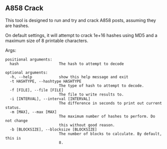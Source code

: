 ## A858 Crack

This tool is designed to run and try and crack A858 posts, assuming they are hashes.

On default settings, it will attempt to crack 1e+16 hashes using MD5 and a maximum size of 8 printable characters.

Args:
```
positional arguments:
  hash                  The hash to attempt to decode

optional arguments:
  -h, --help            show this help message and exit
  -t HASHTYPE, --hashtype HASHTYPE
                        The type of hash to attempt to decode.
  -f [FILE], --file [FILE]
                        The file to write results to.
  -i [INTERVAL], --interval [INTERVAL]
                        The difference in seconds to print out current status.
  -m [MAX], --max [MAX]
                        The maximum number of hashes to perform. Do not change
                        this without good reason.
  -b [BLOCKSIZE], --blocksize [BLOCKSIZE]
                        The number of blocks to calculate. By default, this is
                        8.
```